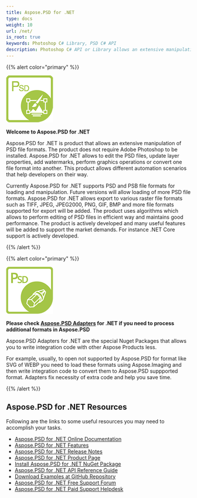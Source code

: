 ```yaml
---
title: Aspose.PSD for .NET
type: docs
weight: 10
url: /net/
is_root: true
keywords: Photoshop C# Library, PSD C# API
description: Photoshop C# API or Library allows an extensive manipulation of PSD file formats. It does not require Adobe Photoshop to be installed and supports PSD and PSB file formats for loading, manipulation and converting them to various raster file formats such as TIFF, JPEG, JPEG2000, PNG, GIF and BMP.
---
```


{{% alert color="primary" %}} 

**![Aspose.PSD for .NET Product Logo](home_1.png)**

**Welcome to Aspose.PSD for .NET**

Aspose.PSD for .NET is product that allows an extensive manipulation of PSD file formats. The product does not require Adobe Photoshop to be installed. Aspose.PSD for .NET allows to edit the PSD files, update layer properties, add watermarks, perform graphics operations or convert one file format into another. This product allows different automation scenarios that help developers on their way.

Currently Aspose.PSD for .NET supports PSD and PSB file formats for loading and manipulation. Future versions will allow loading of more PSD file formats. Aspose.PSD for .NET allows export to various raster file formats such as TIFF, JPEG, JPEG2000, PNG, GIF, BMP and more file formats supported for export will be added. The product uses algorithms which allows to perform editing of PSD files in efficient way and maintains good performance. The product is actively developed and many useful features will be added to support the market demands. For instance .NET Core support is actively developed.

{{% /alert %}} 

{{% alert color="primary" %}} 

**![Aspose.PSD for Adapters for .NET Product Logo](aspose_psd-for-net-adapter.png)**

**Please check [Aspose.PSD Adapters](/psd/net/adapters) for .NET if you need to process additional formats in Aspose.PSD**

Aspose.PSD Adapters for .NET are the special Nuget Packages that allows you to write integration code with other Aspose Products less.

For example, usually, to open  not supported by Aspose.PSD for format like SVG of WEBP you need to load these formats using Aspose.Imaging and then write integration code to convert them to Aspose.PSD suppported format. Adapters fix necessity of extra code and help you save time.

{{% /alert %}} 

## **Aspose.PSD for .NET Resources**

Following are the links to some useful resources you may need to accomplish your tasks.

- [Aspose.PSD for .NET Online Documentation](/psd/net/)
- [Aspose.PSD for .NET Features](/psd/net/features/)
- [Aspose.PSD for .NET Release Notes](/psd/net/release-notes/)
- [Aspose.PSD for .NET Product Page](https://products.aspose.com/psd/net)
- [Install Aspose.PSD for .NET NuGet Package](https://www.nuget.org/packages/Aspose.PSD/)
- [Aspose.PSD for .NET API Reference Guide](https://reference.aspose.com/net/psd)
- [Download Examples at GitHub Repository](https://github.com/aspose-psd/Aspose.PSD-for-.NET)
- [Aspose.PSD for .NET Free Support Forum](https://forum.aspose.com/c/psd)
- [Aspose.PSD for .NET Paid Support Helpdesk](https://helpdesk.aspose.com/)
